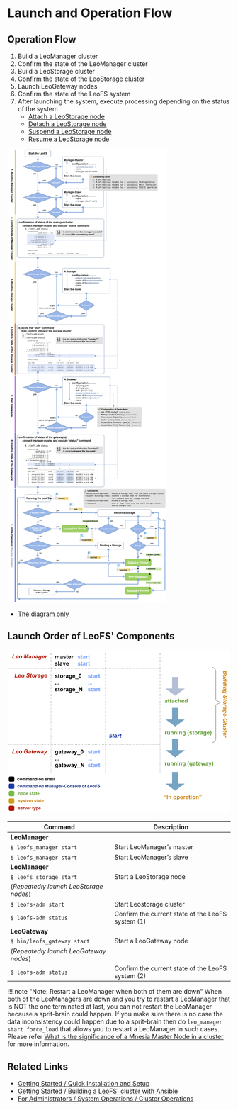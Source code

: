 # Launch and Operation Flow

## Operation Flow

1. Build a LeoManager cluster
2. Confirm the state of the LeoManager cluster
3. Build a LeoStorage cluster
4. Confirm the state of the LeoStorage cluster
5. Launch LeoGateway nodes
6. Confirm the state of the LeoFS system
7. After launching the system, execute processing depending on the status of the system
    - [Attach a LeoStorage node](/admin/system_operations/cluster/#add-a-node)
    - [Detach a LeoStorage node](/admin/system_operations/cluster/#remove-a-node)
    - [Suspend a LeoStorage node](/admin/system_operations/cluster/#suspend-a-node)
    - [Resume a LeoStorage node](/admin/system_operations/cluster/#resume-a-node)

![](../../assets/leofs-flow-diagram.jpg)

- <a href="../../../assets/leofs-flow-diagram.jpg" target="_blank">The diagram only</a>


## Launch Order of LeoFS' Components

![](../../assets/leofs-order-of-system-launch.png)

| Command                        | Description |
|--------------------------------|-------------|
| **LeoManager** |
| `$ leofs_manager start` | Start LeoManager’s master |
| `$ leofs_manager start` | Start LeoManager’s slave  |
| **LeoManager** |
| `$ leofs_storage start` | Start a LeoStorage node   |
| (*Repeatedly launch LeoStorage nodes*) |
| `$ leofs-adm start` | Start Leostorage cluster  |
| `$ leofs-adm status` | Confirm the current state of the LeoFS system (1) |
| **LeoGateway** |
| `$ bin/leofs_gateway start` | Start a LeoGateway node |
| (*Repeatedly launch LeoGateway nodes*) |
| `$ leofs-adm status` | Confirm the current state of the LeoFS system (2) |

!!! note "Note: Restart a LeoManager when both of them are down"
    When both of the LeoManagers are down and you try to restart a LeoManager that is NOT the one terminated at last, you can not restart the LeoManager because a sprit-brain could happen. If you make sure there is no case the data inconsistency could happen due to a sprit-brain then do `leo_manager start force_load` that allows you to restart a LeoManager in such cases. Please refer [What is the significance of a Mnesia Master Node in a cluster](http://stackoverflow.com/questions/3573404/what-is-the-significance-of-a-mnesia-master-node-in-a-cluster) for more information.

## Related Links

- [Getting Started / Quick Installation and Setup](/installation/quick.md)
- [Getting Started / Building a LeoFS' cluster with Ansible](/installation/cluster.md)
- [For Administrators / System Operations / Cluster Operations](/admin/system_operations/cluster.md)
